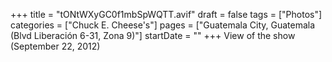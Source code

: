 +++
title = "tONtWXyGC0f1mbSpWQTT.avif"
draft = false
tags = ["Photos"]
categories = ["Chuck E. Cheese's"]
pages = ["Guatemala City, Guatemala (Blvd Liberación 6-31, Zona 9)"]
startDate = ""
+++
View of the show (September 22, 2012)
